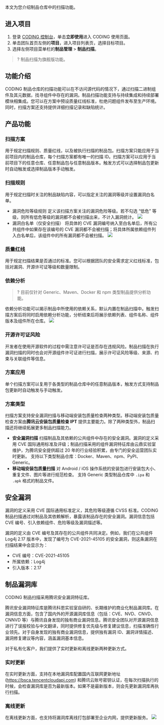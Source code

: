 本文为您介绍制品仓库中的扫描功能。
 
## 进入项目
1. 登录 [CODING 控制台](https://console.cloud.tencent.com/coding)，单击**立即使用**进入 CODING 使用页面。
2. 单击团队首页左侧的**项目**，进入项目列表页，选择目标项目。
3. 选择左侧项目菜单栏的**制品管理** > **制品扫描**。

>? 制品扫描为旗舰版功能。

[](id:intro)
## 功能介绍
CODING 制品仓库的扫描功能可以在不访问源代码的情况下，通过扫描二进制组件及其元数据，找寻组件中存在的漏洞。制品扫描功能支持与持续集成和持续部署模块相集成。您可以在方案中预设质量红线标准，杜绝问题组件发布至生产环境。同时，扫描方案还支持提供详细扫描记录和缺陷统计。

[](id:feature)
## 产品功能
[](id:plan)
### 扫描方案
用于规定扫描规则、质量红线，以及被执行扫描的制品包。扫描方案只能应用于当前项目内的制品仓库，每个扫描方案都有唯一的扫描 ID。扫描方案可以应用于当前项目下的任意仓库、任意制品包与任意制品版本。触发方式可以选择制品包更新时自动触发或选择制品版本手动触发。

[](id:rule)
### 扫描规则
用于规定扫描时关注的制品缺陷内容，可以指定关注的漏洞等级并设置漏洞白名单。
-  漏洞危险等级规则
    定义该扫描方案关注的漏洞危险等级。若不勾选 “低危” 等级，则所有低危等级的漏洞都不会被扫描出来，不计入漏洞统计。
![](https://qcloudimg.tencent-cloud.cn/raw/1ae237b074094b8849023034c2e61ddb.png)
-  漏洞白名单（仅安全扫描）
将具体的 CVE 漏洞编号纳入至白名单后，所有公共组件中如果存在该编号的 CVE 漏洞都不会被扫描；将具体所属依赖组件列入白名单后，该组件中的所有漏洞都不会被扫描。
![](https://qcloudimg.tencent-cloud.cn/raw/febd565c089c24986ceda1b549252d21.png)

[](id:threshold)
### 质量红线
用于规定扫描结果是否通过的标准。您可以根据团队的安全需求定义红线标准，包括对漏洞、开源许可证等级和数量限制。

[](id:rely-scan)
### 依赖分析
>? 目前仅针对 Generic、Maven、Docker 和 npm 类型制品提供分析功能。

依赖分析功能可以揭示制品中所使用的依赖关系，默认内置在制品扫描中。触发扫描方案后将同时启用依赖分析功能，分析结束后将展示依赖列表、组件名称、组件版本及组件所在仓库。
![](https://qcloudimg.tencent-cloud.cn/raw/c208b062e50961bf3381612e09bc8687.png)

[](id:open-source-license)
### 开源许可证风险
开发者在使用开源软件的过程中需注意许可证是否存在违规风险。制品扫描在执行漏洞扫描的同时也会对开源组件许可证进行扫描，展示许可证风险等级、来源、约束与关联组件等信息。

[](id:apply)
### 方案应用
单个扫描方案可以复用于各类型的制品仓库中的任意制品版本，触发方式支持制品包更新时自动触发与手动触发。

[](id:type)
### 方案类型
扫描方案支持安全漏洞扫描与移动端安装包质量检查两种类型。移动端安装包质量检查方案由**腾讯云安装包质量检查 IPT** 提供主要能力。除了两种类型外，制品扫描还将继续拓展更多制品扫描能力。
-  **安全漏洞扫描**
扫描制品及其依赖的公共组件中存在的安全漏洞。漏洞的定义采用 CVE 国际通用标准及评级；制品扫描采用的组件漏洞特征库由云鼎实验室维护，为腾讯安全提供超过 20 年的行业经验积累，由专门的安全运营团队实时更新。
支持以下类型制品仓库：Docker、Maven、npm、PyPI、Generic。
-  **移动端安装包质量扫描**
对 Android / iOS 操作系统的安装包进行安装包大小、重复文件、图片等进行规范检查。
支持 Generic 类型制品仓库中 `.ipa` 和 `.apk` 格式的制品文件。

[](id:secure-vulnerability)
## 安全漏洞
漏洞的定义采用 CVE 国际通用标准定义，其危险等级遵循 CVSS 标准。CODING 制品扫描通过对制品及其依赖解析，暴露该制品存在的安全漏洞。漏洞信息包括 CVE 编号、引入依赖组件、危险等级及漏洞描述等。

漏洞的定义由 CVE 编号及其存在的公共组件共同决定。例如，我们在公共组件 Log4j 2.17 版本中，发现了编号为 CVE-2021-45105 的安全漏洞，则这条漏洞在扫描结果中会显示为：
-   CVE 编号：CVE-2021-45105
-   所属依赖：Log4j
-   引入版本：2.17

[](id:vulnerability-library)
## 制品漏洞库
CODING 制品扫描采用腾讯安全漏洞特征库。

腾讯安全漏洞特征库是腾讯科恩实验室自研的、长期维护的商业化制品漏洞库。在漏洞信息方面，包含了国内外的开源漏洞库信息（包括：CVE、NVD、CNVD、 CNNVD 等）与腾讯自身发现的独有商业漏洞信息。腾讯安全团队对开源漏洞信息进行了误报校验与中文翻译，同时提供修复优先级与修复建议信息，扫描准确性行业领先。对于自身发现的独有商业漏洞信息，提供独有漏洞 ID、漏洞详情描述、漏洞修复建议等内容，涵盖漏洞基本信息。

对于私有化客户，我们提供了实时更新和离线更新两种更新方式。

### 实时更新
在实时更新方面，支持在本地漏洞库配置国内互联网更新地址 (<https://bsca.tencentcloudapi.com>) 和腾讯云账号密钥认证，在每次扫描执行的时候，会检查漏洞库是否为最新版本。如果不是最新版本，则会先更新漏洞库再执行扫描。

### 离线更新
在离线更新方面，也支持将漏洞库离线打包部署至企业内网，提供更新服务。
![](https://qcloudimg.tencent-cloud.cn/raw/5c9e1762675812cce04b2356ab133e00.png)
